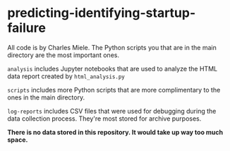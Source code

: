 # predicting-identifying-startup-failure

All code is by Charles Miele. The Python scripts you that are in the main directory are the most important ones.

`analysis` includes Jupyter notebooks that are used to analyze the HTML data report created by `html_analysis.py`

`scripts` includes more Python scripts that are more complimentary to the ones in the main directory.

`log-reports` includes CSV files that were used for debugging during the data collection process. They're most stored for archive purposes.

**There is no data stored in this repository. It would take up way too much space.**
